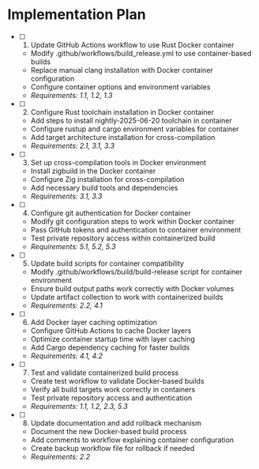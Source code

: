 # Implementation Plan

- [ ] 1. Update GitHub Actions workflow to use Rust Docker container
  - Modify .github/workflows/build_release.yml to use container-based builds
  - Replace manual clang installation with Docker container configuration
  - Configure container options and environment variables
  - _Requirements: 1.1, 1.2, 1.3_

- [ ] 2. Configure Rust toolchain installation in Docker container
  - Add steps to install nightly-2025-06-20 toolchain in container
  - Configure rustup and cargo environment variables for container
  - Add target architecture installation for cross-compilation
  - _Requirements: 2.1, 3.1, 3.3_

- [ ] 3. Set up cross-compilation tools in Docker environment
  - Install zigbuild in the Docker container
  - Configure Zig installation for cross-compilation
  - Add necessary build tools and dependencies
  - _Requirements: 3.1, 3.3_

- [ ] 4. Configure git authentication for Docker container
  - Modify git configuration steps to work within Docker container
  - Pass GitHub tokens and authentication to container environment
  - Test private repository access within containerized build
  - _Requirements: 5.1, 5.2, 5.3_

- [ ] 5. Update build scripts for container compatibility
  - Modify .github/workflows/build/build-release script for container environment
  - Ensure build output paths work correctly with Docker volumes
  - Update artifact collection to work with containerized builds
  - _Requirements: 2.2, 4.1_

- [ ] 6. Add Docker layer caching optimization
  - Configure GitHub Actions to cache Docker layers
  - Optimize container startup time with layer caching
  - Add Cargo dependency caching for faster builds
  - _Requirements: 4.1, 4.2_

- [ ] 7. Test and validate containerized build process
  - Create test workflow to validate Docker-based builds
  - Verify all build targets work correctly in containers
  - Test private repository access and authentication
  - _Requirements: 1.1, 1.2, 2.3, 5.3_

- [ ] 8. Update documentation and add rollback mechanism
  - Document the new Docker-based build process
  - Add comments to workflow explaining container configuration
  - Create backup workflow file for rollback if needed
  - _Requirements: 2.2_